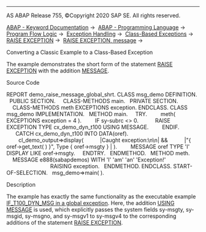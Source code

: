   

* * *

AS ABAP Release 755, ©Copyright 2020 SAP SE. All rights reserved.

[ABAP - Keyword Documentation](https://help.sap.com/doc/abapdocu_755_index_htm/7.55/en-US/abenabap.htm) →  [ABAP - Programming Language](https://help.sap.com/doc/abapdocu_755_index_htm/7.55/en-US/abenabap_reference.htm) →  [Program Flow Logic](https://help.sap.com/doc/abapdocu_755_index_htm/7.55/en-US/abenabap_flow_logic.htm) →  [Exception Handling](https://help.sap.com/doc/abapdocu_755_index_htm/7.55/en-US/abenabap_exceptions.htm) →  [Class-Based Exceptions](https://help.sap.com/doc/abapdocu_755_index_htm/7.55/en-US/abenexceptions.htm) →  [RAISE EXCEPTION](https://help.sap.com/doc/abapdocu_755_index_htm/7.55/en-US/abapraise_exception_class.htm) →  [RAISE EXCEPTION, message](https://help.sap.com/doc/abapdocu_755_index_htm/7.55/en-US/abapraise_exception_message.htm) → 

Converting a Classic Example to a Class-Based Exception

The example demonstrates the short form of the statement [RAISE EXCEPTION](https://help.sap.com/doc/abapdocu_755_index_htm/7.55/en-US/abapraise_exception_class.htm) with the addition [MESSAGE](https://help.sap.com/doc/abapdocu_755_index_htm/7.55/en-US/abapraise_exception_message.htm).

Source Code

REPORT demo\_raise\_message\_global\_shrt.
CLASS msg\_demo DEFINITION.
  PUBLIC SECTION.
    CLASS-METHODS main.
  PRIVATE SECTION.
    CLASS-METHODS meth EXCEPTIONS exception.
ENDCLASS.
CLASS msg\_demo IMPLEMENTATION.
  METHOD main.
    TRY.
        meth( EXCEPTIONS exception = 4 ).
        IF sy-subrc <> 0.
          RAISE EXCEPTION TYPE cx\_demo\_dyn\_t100 USING MESSAGE.
        ENDIF.
      CATCH cx\_demo\_dyn\_t100 INTO DATA(oref).
        cl\_demo\_output=>display(
          |Caught exception:\\n\\n| &&
          |"{ oref->get\_text( ) }", Type { oref->msgty } | ).
        MESSAGE oref TYPE 'I' DISPLAY LIKE oref->msgty.
    ENDTRY.
  ENDMETHOD.
  METHOD meth.
    MESSAGE e888(sabapdemos) WITH 'I' 'am' 'an' 'Exception!'
                             RAISING exception.
  ENDMETHOD.
ENDCLASS.
START-OF-SELECTION.
  msg\_demo=>main( ).

Description

The example has exactly the same functionality as the executable example [IF\_T100\_DYN\_MSG in a global exception](https://help.sap.com/doc/abapdocu_755_index_htm/7.55/en-US/abenraise_message_global_abexa.htm). Here, the addition [USING MESSAGE](https://help.sap.com/doc/abapdocu_755_index_htm/7.55/en-US/abapraise_exception_message.htm) is used, which explicitly passes the system fields sy-msgty, sy-msgid, sy-msgno, and sy-msgv1 to sy-msgv4 to the corresponding additions of the statement [RAISE EXCEPTION](https://help.sap.com/doc/abapdocu_755_index_htm/7.55/en-US/abapraise_exception_class.htm).